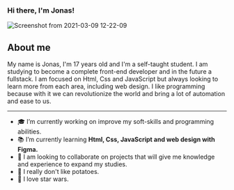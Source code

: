 ### Hi there, I'm Jonas! 
![Screenshot from 2021-03-09 12-22-09](https://user-images.githubusercontent.com/69450120/110494503-6f13fb00-80d2-11eb-9e93-455649229bbf.png)

## About me 

My name is Jonas, I'm 17 years old and I'm a self-taught student. I am studying to become a complete front-end developer and in the future a fullstack. I am focused on Html, Css and JavaScript but always looking to learn more from each area, including web design. I like programming because with it we can revolutionize the world and bring a lot of automation and ease to us.

- - -

- 🎓 I’m currently working on improve my soft-skills and programming abilities.
- 📚 I’m currently learning **Html, Css, JavaScript and web design with Figma.**
- 👯 I am looking to collaborate on projects that will give me knowledge and experience to expand my studies.
- 🥔 I really don't like potatoes.
- 🎥 I love star wars.

<!--
**jonasmfernandes/jonasmfernandes** is a ✨ _special_ ✨ repository because its `README.md` (this file) appears on your GitHub profile.

- 📫 How to reach me: ...

- ⚡ Fun fact: ...
-->
